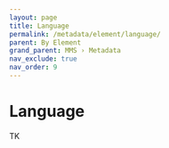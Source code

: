 ```yaml
---
layout: page
title: Language
permalink: /metadata/element/language/
parent: By Element
grand_parent: MMS › Metadata
nav_exclude: true
nav_order: 9
---
```


# Language
TK
